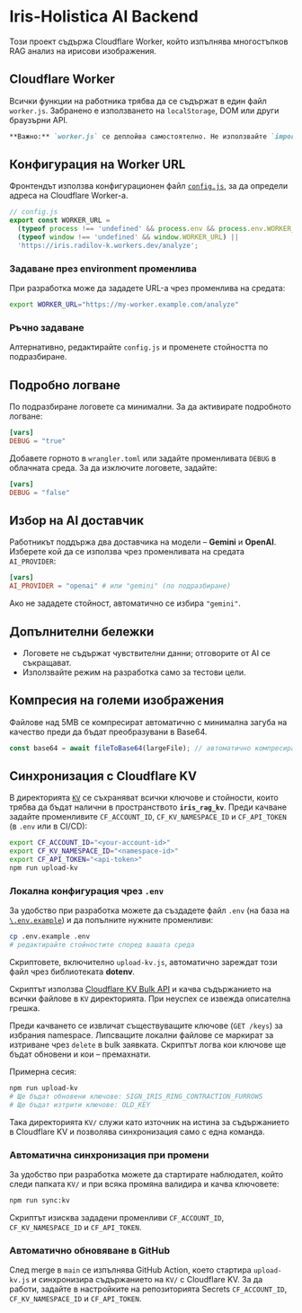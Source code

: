 # Iris-Holistica AI Backend

Този проект съдържа Cloudflare Worker, който изпълнява многостъпков RAG анализ на ирисови изображения.

## Cloudflare Worker

Всички функции на работника трябва да се съдържат в един файл `worker.js`. Забранено е използването на `localStorage`, DOM или други браузърни API.

```md
**Важно:** `worker.js` се деплойва самостоятелно. Не използвайте `import` към локални модули, нито браузърни обекти като `window` или `localStorage`.
```

## Конфигурация на Worker URL

Фронтендът използва конфигурационен файл [`config.js`](config.js), за да определи адреса на Cloudflare Worker-а.

```js
// config.js
export const WORKER_URL =
  (typeof process !== 'undefined' && process.env && process.env.WORKER_URL) ||
  (typeof window !== 'undefined' && window.WORKER_URL) ||
  'https://iris.radilov-k.workers.dev/analyze';
```

### Задаване през environment променлива

При разработка може да зададете URL-а чрез променлива на средата:

```bash
export WORKER_URL="https://my-worker.example.com/analyze"
```

### Ръчно задаване

Алтернативно, редактирайте `config.js` и променете стойността по подразбиране.

## Подробно логване

По подразбиране логовете са минимални. За да активирате подробното логване:

```toml
[vars]
DEBUG = "true"
```

Добавете горното в `wrangler.toml` или задайте променливата `DEBUG` в облачната среда. За да изключите логовете, задайте:

```toml
[vars]
DEBUG = "false"
```

## Избор на AI доставчик

Работникът поддържа два доставчика на модели – **Gemini** и **OpenAI**. 
Изберете кой да се използва чрез променливата на средата `AI_PROVIDER`:

```toml
[vars]
AI_PROVIDER = "openai" # или "gemini" (по подразбиране)
```

Ако не зададете стойност, автоматично се избира `"gemini"`.

## Допълнителни бележки
- Логовете не съдържат чувствителни данни; отговорите от AI се съкращават.
- Използвайте режим на разработка само за тестови цели.

## Компресия на големи изображения
Файлове над 5MB се компресират автоматично с минимална загуба на качество преди да бъдат преобразувани в Base64.

```js
const base64 = await fileToBase64(largeFile); // автоматично компресира и връща Base64
```

## Синхронизация с Cloudflare KV

В директорията [`KV`](KV/) се съхраняват всички ключове и стойности, които трябва да бъдат налични в пространството **`iris_rag_kv`**. Преди качване задайте променливите `CF_ACCOUNT_ID`, `CF_KV_NAMESPACE_ID` и `CF_API_TOKEN` (в `.env` или в CI/CD):

```bash
export CF_ACCOUNT_ID="<your-account-id>"
export CF_KV_NAMESPACE_ID="<namespace-id>"
export CF_API_TOKEN="<api-token>"
npm run upload-kv
```

### Локална конфигурация чрез `.env`

За удобство при разработка можете да създадете файл `.env` (на база на [`\.env.example`](.env.example)) и да попълните нужните променливи:

```bash
cp .env.example .env
# редактирайте стойностите според вашата среда
```

Скриптовете, включително `upload-kv.js`, автоматично зареждат този файл чрез библиотеката **dotenv**.

Скриптът използва [Cloudflare KV Bulk API](https://developers.cloudflare.com/api/operations/kv-namespace-write-multiple-key-value-pairs) и качва съдържанието на всички файлове в `KV` директорията. При неуспех се извежда описателна грешка.

Преди качването се извличат съществуващите ключове (`GET /keys`) за избрания namespace. Липсващите локални файлове се маркират за изтриване чрез `delete` в bulk заявката. Скриптът логва кои ключове ще бъдат обновени и кои – премахнати.

Примерна сесия:

```bash
npm run upload-kv
# Ще бъдат обновени ключове: SIGN_IRIS_RING_CONTRACTION_FURROWS
# Ще бъдат изтрити ключове: OLD_KEY
```

Така директорията `KV/` служи като източник на истина за съдържанието в Cloudflare KV и позволява синхронизация само с една команда.

### Автоматична синхронизация при промени

За удобство при разработка можете да стартирате наблюдател, който следи папката `KV/` и при всяка промяна валидира и качва ключовете:

```bash
npm run sync:kv
```

Скриптът изисква зададени променливи `CF_ACCOUNT_ID`, `CF_KV_NAMESPACE_ID` и `CF_API_TOKEN`.

### Автоматично обновяване в GitHub

След merge в `main` се изпълнява GitHub Action, което стартира `upload-kv.js` и синхронизира съдържанието на `KV/` с Cloudflare KV. За да работи, задайте в настройките на репозиторията Secrets `CF_ACCOUNT_ID`, `CF_KV_NAMESPACE_ID` и `CF_API_TOKEN`.
